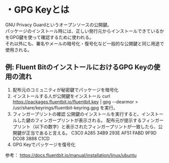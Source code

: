 # ・GPG Keyとは  
GNU Privacy Guardというオープンソースの公開鍵。  
パッケージのインストール時には、正しい発行元からインストールできているかをGPG鍵を使って確認するために使われる。  
それ以外にも、署名やメールの暗号化・復号化など一般的な公開鍵と同じ用途で使用される。

## 例: Fluent BitのインストールにおけるGPG Keyの使用の流れ
1. 配布元のコミュニティが秘密鍵でパッケージを暗号化
2. インストールする人が公開鍵をインストール
curl https://packages.fluentbit.io/fluentbit.key | gpg --dearmor > /usr/share/keyrings/fluentbit-keyring.gpg
を実行。
3. フィンガープリントの確認
公開鍵のインストールを実行すると、インストールした鍵のフィンガープリントが表示される。
配布元が提示するフィンガープリント（以下の数字）と表示されたフィンガープリントが一致したら、公開鍵が正当であると言える。
C3C0 A285 34B9 293E AF51  FABD 9F9D DC08 3888 C1CD
4. GPG Keyでパッケージを復号化


参考：
https://docs.fluentbit.io/manual/installation/linux/ubuntu